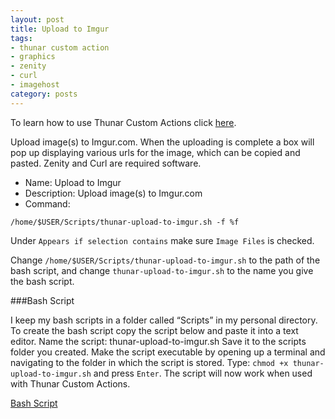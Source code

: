 ```yaml
---
layout: post
title: Upload to Imgur
tags:
- thunar custom action
- graphics
- zenity
- curl
- imagehost
category: posts
---
```

To learn how to use Thunar Custom Actions click [here](http://birchwell.github.io/posts/tutorial-convert-video-to-avi).

Upload image(s) to Imgur.com. When the uploading is complete a box will pop up displaying various urls for the image, which can be copied and pasted. Zenity and Curl are required software.

* Name: Upload to Imgur
* Description: Upload image(s) to Imgur.com
* Command: 

`/home/$USER/Scripts/thunar-upload-to-imgur.sh -f %f`

Under `Appears if selection contains` make sure `Image Files` is checked.

Change `/home/$USER/Scripts/thunar-upload-to-imgur.sh` to the path of the bash script, and change `thunar-upload-to-imgur.sh` to the name you give the bash script.

###Bash Script

I keep my bash scripts in a folder called “Scripts” in my personal directory. To create the bash script copy the script below and paste it into a text editor. Name the script: thunar-upload-to-imgur.sh Save it to the scripts folder you created. Make the script executable by opening up a terminal and navigating to the folder in which the script is stored. Type: `chmod +x thunar-upload-to-imgur.sh` and press `Enter`. The script will now work when used with Thunar Custom Actions.

[Bash Script](http://gist.github.com/Birchwell/b7eb07dddbb6b53a635e)

